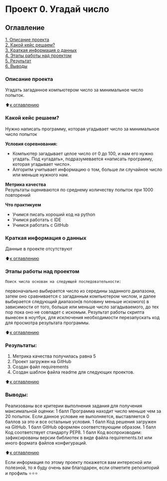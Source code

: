 # Проект 0. Угадай число

## Оглавление  
[1. Описание проекта](.README.md#Описание-проекта)  
[2. Какой кейс решаем?](.README.md#Какой-кейс-решаем)  
[3. Краткая информация о данных](.README.md#Краткая-информация-о-данных)  
[4. Этапы работы над проектом](.README.md#Этапы-работы-над-проектом)  
[5. Результат](.README.md#Результат)    
[6. Выводы](.README.md#Выводы) 

### Описание проекта    
Угадать загаданное компьютером число за минимальное число попыток.

:arrow_up:[к оглавлению](README.md#Oглавление)


### Какой кейс решаем?    
Нужно написать программу, которая угадывает число за минимальное число попыток

**Условия соревнования:**  
- Компьютер загадывает целое число от 0 до 100, и нам его нужно угадать. Под «угадать», подразумевается «написать программу, которая угадывает число».
- Алгоритм учитывает информацию о том, больше ли случайное число или меньше нужного нам.

**Метрика качества**     
Результаты оцениваются по среднему количеству попыток при 1000 повторений

**Что практикуем**     
- Учимся писать хороший код на python
- Учимся работать с IDE
- Учимся работать с GitHub


### Краткая информация о данных
Данные в проекте отсутствуют
  
:arrow_up:[к оглавлению](README.md#Оглавление)


### Этапы работы над проектом  
    Поиск числа основан на следующей последовательности:
первоначально выбирается число из середины заданного диапазона, затем оно сравнивается с загаданным компьютером
числом, и далее выбирается следующий диапазон(в половину меньше искомого) в зависимости от того, больше или меньше число
загадываемого, до тех пор пока оно не совпадет с искомым.
    Результат работы скрипта вынесен в ноутбук, для исключения необходимости перезапускать код для просмотра результата программы.


:arrow_up:[к оглавлению](README.md#Оглавление)


### Результаты:  
1. Метрика качества получилась равна 5
2. Проект загружен на GitHub
3. Создан файл requirements
4. Создан шаблон файла readme для следующих проектов.

:arrow_up:[к оглавлению](README.md#Оглавление)


### Выводы:  
Реализованы все критерии выполнения задания для получения максимальной оценки:
1 балл  Программа находит число меньше чем за 20 попыток. Если данное условие не выполняется, выставляется 0 баллов за это и все остальные условия.
1 балл	Код решения загружен на GitHub.
1 балл	GitHub оформлен соответствующим образом.
1 балл	Код соответствует стандарту PEP8.
1 балл	Код воспроизводим: зафиксированы версии библиотек в виде файла requirements.txt или иного формата файлов конфигураций.


:arrow_up:[к оглавлению](README.md#Оглавление)

Если информация по этому проекту покажется вам интересной или полезной, то я буду очень вам благодарен, если отметите репозиторий и профиль ⭐️⭐️⭐️
